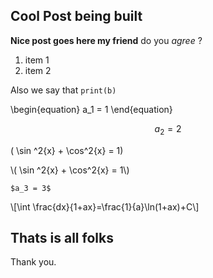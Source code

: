 <!--
.. title: Post Cool
.. slug: post-cool
.. date: 2017-11-29 00:57:20 UTC-02:00
.. tags: mathjax
.. category: 
.. link: 
.. description: 
.. type: text
-->

## Cool Post being built

**Nice post goes here my friend** do you _agree_ ?

1. item 1
1. item 2

Also we say that `print(b)`

\begin{equation}
 a_1 = 1
\end{equation}

$$a_2 = 2$$ 

 \( \sin ^2{x} + \cos^2{x} = 1\)

  \\( \sin ^2{x} + \cos^2{x} = 1\\)

	$a_3 = 3$

\\[\int \frac{dx}{1+ax}=\frac{1}{a}\ln(1+ax)+C\\]

## Thats is all folks

Thank you.


